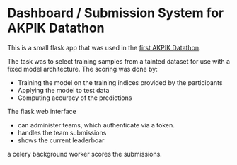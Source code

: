 # Dashboard / Submission System for AKPIK Datathon

This is a small flask app that was used in the [first AKPIK Datathon](https://www.dpg-physik.de/vereinigungen/fachuebergreifend/ak/akpik/akpik-datathon).

The task was to select training samples from a tainted dataset for use with a fixed model architecture. 
The scoring was done by:

* Training the model on the training indices provided by the participants
* Applying the model to test data
* Computing accuracy of the predictions

The flask web interface
* can administer teams, which authenticate via a token.
* handles the team submissions
* shows the current leaderboar

a celery background worker scores the submissions.
